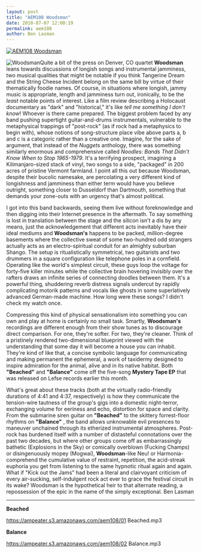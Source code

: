 ```yaml
---
layout: post
title: "AEM108 Woodsman"
date: 2010-07-07 12:00:19
permalink: aem108
author: Ben Lasman
---
```

[![AEM108 Woodsman](https://ampeater.s3.amazonaws.com/aem108/Woodsman.jpg)](https://ampeater.s3.amazonaws.com/aem108/Woodsman.jpg)

![](http://ampeatermusic.com/wp-content/uploads/2010/07/Woodsman-300x298.jpg "Woodsman")Quite a bit of the press on Denver, CO quartet **Woodsman** leans towards discussions of longish songs and instrumental jamminess, two musical qualities that might be notable if you think Tangerine Dream and the String Cheese Incident belong on the same bill by virtue of their thematically foodie names. Of course, in situations where longish, jammy music is appropriate, length and jamminess turn out, ironically, to be the _least_ notable points of interest. Like a film review describing a Holocaust documentary as "dark" and "historical," it's like _tell me something I don't know_! Whoever is there came prepared. The biggest problem faced by any band pushing supertight guitar-and-drums instrumentals, vulnerable to the metaphysical trappings of "post-rock" (as if rock had a metaphysics to begin with), whose notions of song-structure place vibe above parts a, b and c is a categoric rather than a creative one. Imagine, for the sake of argument, that instead of the _Nuggets_ anthology, there was something similarly enormous and comprehensive called _Noodles_: _Bands That Didn't Know When to Stop_ _1965-1979_. It's a terrifying prospect, imagining a Kilimanjaro-sized stack of vinyl, two songs to a side, "packaged" in 200 acres of pristine Vermont farmland. I point all this out because Woodsman, despite their bucolic namesake, are percolating a very different kind of longishness and jamminess than either term would have you believe outright, something closer to Dusseldorf than Dartmouth, something that demands your zone-outs with an urgency that's almost political.

<!-- more -->

I got into this band backwards, seeing them live without foreknowledge and then digging into their Internet presence in the aftermath. To say something is lost in translation between the stage and the silicon isn't a dis by any means, just the acknowledgement that different acts inevitably have their ideal mediums and **Woodsman's** happens to be packed, million-degree basements where the collective sweat of some two-hundred odd strangers actually acts as an electro-spiritual conduit for an almighty suburban Shango. The setup is ritualistically symmetrical, two guitarists and two drummers in a square configuration like telephone poles in a cornfield. Operating like the world's simplest circuit, these guys loop the voltage for forty-five killer minutes while the collective brain hovering invisibly over the rafters draws an infinite series of connecting doodles between them. It's a powerful thing, shuddering reverb distress signals undercut by rapidly complicating motorik patterns and vocals like ghosts in some superlatively advanced German-made machine. How long were these songs? I didn't check my watch once.

Compressing this kind of physical sensationalism into something you can own and play at home is certainly no small task. Smartly, **Woodsman's** recordings are different enough from their show tunes as to discourage direct comparison. For one, they're softer. For two, they're cleaner. Think of a pristinely rendered two-dimensional blueprint viewed with the understanding that some day it will become a house you can inhabit. They're kind of like that, a concise symbolic language for communicating and making permanent the ephemeral, a work of taxidermy designed to inspire admiration for the animal, alive and in its native habitat. Both **"Beached"** and **"Balance"** come off the five-song **Mystery Tape EP** that was released on Lefse records earlier this month.

What's great about these tracks (both at the virtually radio-friendly durations of 4:41 and 4:37, respectively) is how they communicate the tension-wire tautness of the group's gigs into a domestic night-terror, exchanging volume for eeriness and echo, distortion for space and clarity. From the submarine siren guitar on **"Beached"** to the skittery forrest-floor rhythms on **"Balance"** , the band allows unknowable evil presences to maneuver unchained through its etherized instrumental atmospheres. Post-rock has burdened itself with a number of distasteful connotations over the past two decades, but where other groups come off as embarrassingly bathetic (Explosions in the Sky) or comically overblown (Fucking Champs) or disingenuously mopey (Mogwai), **Woodsman**\-like Neu! or Harmonia-comprehend the cumulative value of restraint, repetition, the acid-streak euphoria you get from listening to the same hypnotic ritual again and again. What if "Kick out the Jams" had been a literal and clairvoyant criticism of every air-sucking, self-indulgent rock act ever to grace the festival circuit in its wake? Woodsman is the hypothetical heir to that alternate reading, a repossession of the epic in the name of the simply exceptional. Ben Lasman

---

**Beached**

https://ampeater.s3.amazonaws.com/aem108/01 Beached.mp3

**Balance**

https://ampeater.s3.amazonaws.com/aem108/02 Balance.mp3

